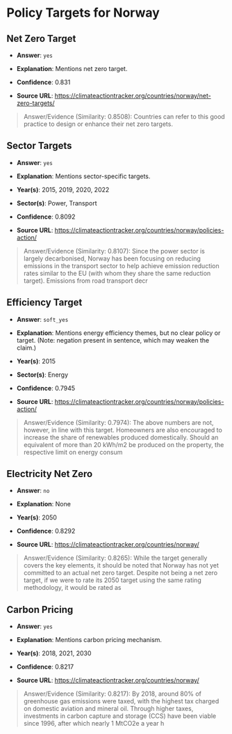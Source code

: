 # Policy Targets for Norway


## Net Zero Target

- **Answer**: `yes`

- **Explanation**: Mentions net zero target.

- **Confidence**: 0.831

- **Source URL**: https://climateactiontracker.org/countries/norway/net-zero-targets/

> Answer/Evidence (Similarity: 0.8508): Countries can refer to this good practice to design or enhance their net zero targets.


## Sector Targets

- **Answer**: `yes`

- **Explanation**: Mentions sector-specific targets.

- **Year(s)**: 2015, 2019, 2020, 2022

- **Sector(s)**: Power, Transport

- **Confidence**: 0.8092

- **Source URL**: https://climateactiontracker.org/countries/norway/policies-action/

> Answer/Evidence (Similarity: 0.8107): Since the power sector is largely decarbonised, Norway has been focusing on reducing emissions in the transport sector to help achieve emission reduction rates similar to the EU (with whom they share the same reduction target). Emissions from road transport decr


## Efficiency Target

- **Answer**: `soft_yes`

- **Explanation**: Mentions energy efficiency themes, but no clear policy or target. (Note: negation present in sentence, which may weaken the claim.)

- **Year(s)**: 2015

- **Sector(s)**: Energy

- **Confidence**: 0.7945

- **Source URL**: https://climateactiontracker.org/countries/norway/policies-action/

> Answer/Evidence (Similarity: 0.7974): The above numbers are not, however, in line with this target. Homeowners are also encouraged to increase the share of renewables produced domestically. Should an equivalent of more than 20 kWh/m2 be produced on the property, the respective limit on energy consum


## Electricity Net Zero

- **Answer**: `no`

- **Explanation**: None

- **Year(s)**: 2050

- **Confidence**: 0.8292

- **Source URL**: https://climateactiontracker.org/countries/norway/

> Answer/Evidence (Similarity: 0.8265): While the target generally covers the key elements, it should be noted that Norway has not yet committed to an actual net zero target. Despite not being a net zero target, if we were to rate its 2050 target using the same rating methodology, it would be rated as


## Carbon Pricing

- **Answer**: `yes`

- **Explanation**: Mentions carbon pricing mechanism.

- **Year(s)**: 2018, 2021, 2030

- **Confidence**: 0.8217

- **Source URL**: https://climateactiontracker.org/countries/norway/

> Answer/Evidence (Similarity: 0.8217): By 2018, around 80% of greenhouse gas emissions were taxed, with the highest tax charged on domestic aviation and mineral oil. Through higher taxes, investments in carbon capture and storage (CCS) have been viable since 1996, after which nearly 1 MtCO2e a year h
